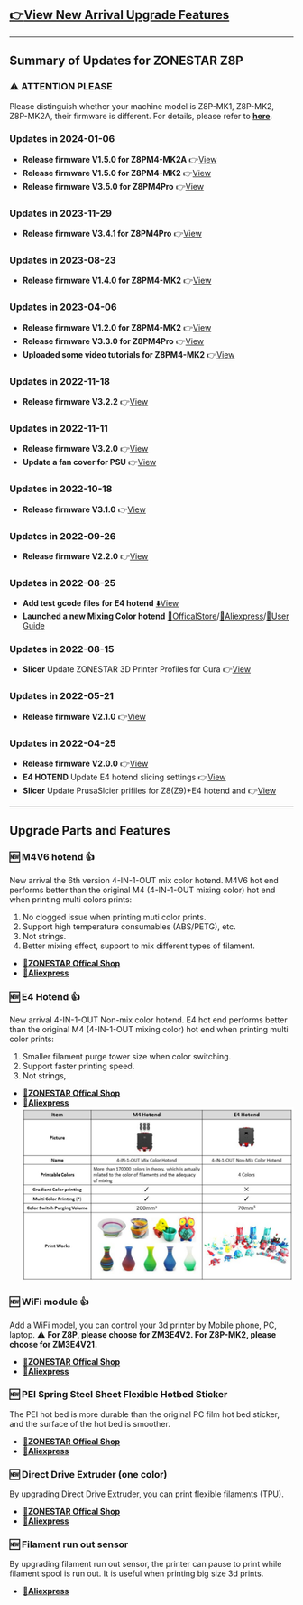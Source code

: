 ## [:point_right:View New Arrival Upgrade Features](#upgrade-parts-and-features)

-----
## Summary of Updates for ZONESTAR Z8P
### :warning: ATTENTION PLEASE
Please distinguish whether your machine model is Z8P-MK1, Z8P-MK2, Z8P-MK2A, their firmware is different. For details, please refer to [**here**](https://github.com/ZONESTAR3D/Firmware/tree/master/Z8/Z8P).

### Updates in 2024-01-06
-  **Release firmware V1.5.0 for Z8PM4-MK2A** :point_right:[View](https://github.com/ZONESTAR3D/Firmware/tree/master/Z8/Z8P/Z8PM4-MK2A/beta)
-  **Release firmware V1.5.0 for Z8PM4-MK2** :point_right:[View](https://github.com/ZONESTAR3D/Firmware/tree/master/Z8/Z8P/Z8PM4-MK2/beta)
-  **Release firmware V3.5.0 for Z8PM4Pro** :point_right:[View](https://github.com/ZONESTAR3D/Firmware/tree/master/Z8/Z8P/Z8PM4-MK1/beta)

### Updates in 2023-11-29
-  **Release firmware V3.4.1 for Z8PM4Pro** :point_right:[View](https://github.com/ZONESTAR3D/Firmware/tree/master/Z8/Z8P/Z8PM4-MK1/released)

### Updates in 2023-08-23
-  **Release firmware V1.4.0 for Z8PM4-MK2** :point_right:[View](https://github.com/ZONESTAR3D/Firmware/tree/master/Z8/Z8P/Z8PM4-MK2/released)


### Updates in 2023-04-06
-  **Release firmware V1.2.0 for Z8PM4-MK2** :point_right:[View](https://github.com/ZONESTAR3D/Firmware/tree/master/Z8/Z8P/Z8PM4-MK2/beta)
-  **Release firmware V3.3.0 for Z8PM4Pro** :point_right:[View](https://github.com/ZONESTAR3D/Firmware/tree/master/Z8/Z8P/Z8PM4-MK1/beta)
-  **Uploaded some video tutorials for Z8PM4-MK2** :point_right:[View](https://github.com/ZONESTAR3D/Z8P/blob/main/Z8P-MK2/6-VideoTutorial)

### Updates in 2022-11-18
-  **Release firmware V3.2.2** :point_right:[View](https://github.com/ZONESTAR3D/Firmware/tree/master/Z8/Z8P/ZM3E4/released)

### Updates in 2022-11-11
-  **Release firmware V3.2.0** :point_right:[View](https://github.com/ZONESTAR3D/Firmware/tree/master/Z8/Z8P/ZM3E4/released)
-  **Update a fan cover for PSU** :point_right:[View](../7.%20Parts%20STL/readme.md)

### Updates in 2022-10-18
-  **Release firmware V3.1.0** :point_right:[View](https://github.com/ZONESTAR3D/Firmware/tree/master/Z8/Z8P/ZM3E4/released)

### Updates in 2022-09-26
-  **Release firmware V2.2.0** :point_right:[View](https://github.com/ZONESTAR3D/Firmware/tree/master/Z8/Z8P/ZM3E4/released)

### Updates in 2022-08-25
-  **Add test gcode files for E4 hotend** [:arrow_down:View](https://github.com/ZONESTAR3D/Slicing-Guide/tree/master/PrusaSlicer/test_gcode/E4)
- **Launched a new Mixing Color hotend** [:gift:OfficalStore](https://bit.ly/3QhWJtf)/[:gift:Aliexpress](https://www.aliexpress.com/item/1005004547646195.html)/[:book:User Guide](https://bit.ly/3QBEWhu)

### Updates in 2022-08-15
- **Slicer** Update ZONESTAR 3D Printer Profiles for Cura :point_right:[View](https://github.com/ZONESTAR3D/Slicing-Guide/tree/master/cura)

### Updates in 2022-05-21
- **Release firmware V2.1.0** :point_right:[View](https://github.com/ZONESTAR3D/Firmware/tree/master/Z8/Z8P/ZM3E4/released)

### Updates in 2022-04-25
- **Release firmware V2.0.0** :point_right:[View](https://github.com/ZONESTAR3D/Firmware/tree/master/Z8/Z8P/ZM3E4/released)
- **E4 HOTEND** Update E4 hotend slicing settings :point_right:[View](https://github.com/ZONESTAR3D/Upgrade-kit-guide/tree/main/HOTEND/E4%204-IN-1-OUT%20Non-Mixing%20Color%20Hotend/example)
- **Slicer** Update PrusaSlcier prifiles for Z8(Z9)+E4 hotend and :point_right:[View](https://github.com/ZONESTAR3D/Slicing-Guide/tree/master/PrusaSlicer)

-----
## Upgrade Parts and Features
### :new: M4V6 hotend :+1: 
New arrival the 6th version 4-IN-1-OUT mix color hotend. M4V6 hot end performs better than the original M4 (4-IN-1-OUT mixing color) hot end when printing multi colors prints:
1. No clogged issue when printing muti color prints.
2. Support high temperature consumables (ABS/PETG), etc.
3. Not strings.
4. Better mixing effect, support to mix different types of filament.
- **[:gift:ZONESTAR Offical Shop](https://bit.ly/3QhWJtf)** 
- **[:gift:Aliexpress](http://bit.ly/3GD0at8)** 
### :new: E4 Hotend :+1: 
New arrival 4-IN-1-OUT Non-mix color hotend. E4 hot end performs better than the original M4 (4-IN-1-OUT mixing color) hot end when printing multi color prints:
1. Smaller filament purge tower size when color switching.
2. Support faster printing speed.
3. Not strings, 
- **[:gift:ZONESTAR Offical Shop](https://bit.ly/3V7IeuT)** 
- **[:gift:Aliexpress](https://bit.ly/3KXQeJ5)** 
![](./M4vsE4.jpg)
### :new: WiFi module :+1: 
Add a WiFi model, you can control your 3d printer by Mobile phone, PC, laptop.
:warning: **For Z8P, please choose for ZM3E4V2. For Z8P-MK2, please choose for ZM3E4V21.**    
- **[:gift:ZONESTAR Offical Shop](https://bit.ly/3rB7mx1)**
- **[:gift:Aliexpress](http://bit.ly/3i7aX4o)**
### :new: PEI Spring Steel Sheet Flexible Hotbed Sticker
The PEI hot bed is more durable than the original PC film hot bed sticker, and the surface of the hot bed is smoother.
- **[:gift:ZONESTAR Offical Shop](http://bit.ly/3VkmXOi)** 
- **[:gift:Aliexpress](https://bit.ly/3GbI9Sr)**
### :new: Direct Drive Extruder (one color)
By upgrading Direct Drive Extruder, you can print flexible filaments (TPU).    
- **[:gift:ZONESTAR Offical Shop](https://bit.ly/3CA0QvV)** 
- **[:gift:Aliexpress](http://bit.ly/3TZxkGp)**
### :new: Filament run out sensor
By upgrading filament run out sensor, the printer can pause to print while filament spool is run out. It is useful when printing big size 3d prints.
- **[:gift:Aliexpress](https://www.aliexpress.com/item/4001309957376.html)**





